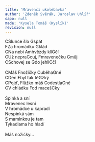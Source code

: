 ```yaml
---
title: 'Mravenčí ukolébavka'
author: 'Zdeněk Svěrák, Jaroslav Uhlíř'
capo: null
made: 'Kysela Tomáš (Kyslík)'
revision: null
---
```


<verse number="1:"></verse><wrapper><chord>C</chord></wrapper>Slunce šlo <wrapper><chord>G</chord></wrapper>spát<br>
<wrapper><chord>F</chord></wrapper>Za hromádku <wrapper><chord>G</chord></wrapper>klád<br>
<wrapper><chord>C</chord></wrapper>Na nebi <wrapper><chord>Am</chord></wrapper>hvězdy klí<wrapper><chord>G</chord></wrapper>čí<br>
<wrapper><chord>C</chord></wrapper>Už nepra<wrapper><chord>G</chord></wrapper>cuj, <wrapper><chord>F</chord></wrapper>mravenečku <wrapper><chord>G</chord></wrapper>můj<br>
<wrapper><chord>C</chord></wrapper>Schovej se <wrapper><chord>G</chord></wrapper>do jehli<wrapper><chord>C</chord></wrapper>čí<br>
<br>
<verse number="R:"></verse><wrapper><chord>C</chord></wrapper>Máš <wrapper><chord>F</chord></wrapper>nožičky <wrapper><chord>C</chord></wrapper>uběha<wrapper><chord>G</chord></wrapper>né<br>
<wrapper><chord>C</chord></wrapper>Den <wrapper><chord>F</chord></wrapper>byl tak tě<wrapper><chord>G</chord></wrapper>žký<br>
<wrapper><chord>C</chord></wrapper>Pojď, <wrapper><chord>F</chord></wrapper>lůžko máš <wrapper><chord>C</chord></wrapper>odestla<wrapper><chord>G</chord></wrapper>né<br>
<wrapper><chord>C</chord></wrapper>V chládku <wrapper><chord>F</chord></wrapper>od maceš<wrapper><chord>C</chord></wrapper>ky<br>
<br>
<verse number="2:"></verse>Spinká a sní<br>
Mravenec lesní<br>
V hromádce u kapradí<br>
Nespinká sám<br>
S maminkou je tam<br>
Tykadlama ho hladí<br>
<br>
<verse number="R:"></verse>Máš nožičky...